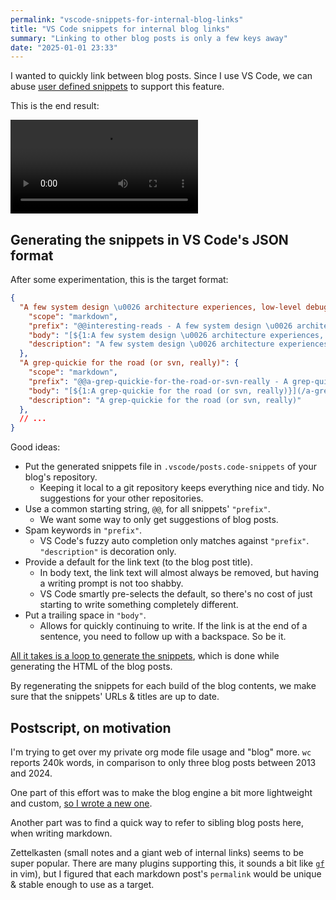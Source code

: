 ```yaml
---
permalink: "vscode-snippets-for-internal-blog-links"
title: "VS Code snippets for internal blog links"
summary: "Linking to other blog posts is only a few keys away"
date: "2025-01-01 23:33"
---
```


I wanted to quickly link between blog posts. Since I use VS Code, we can abuse [user defined snippets](https://code.visualstudio.com/docs/editor/userdefinedsnippets) to support this feature.

This is the end result:

<video controls>
  <source src="https://github.com/user-attachments/assets/02d53ef2-d89e-4afd-a720-9662e25ab230" type="video/mp4" />
</video>

## Generating the snippets in VS Code's JSON format

After some experimentation, this is the target format:

```json
{
  "A few system design \u0026 architecture experiences, low-level debugging stories and post-mortems": {
    "scope": "markdown",
    "prefix": "@@interesting-reads - A few system design \u0026 architecture experiences, low-level debugging stories and post-mortems",
    "body": "[${1:A few system design \u0026 architecture experiences, low-level debugging stories and post-mortems}](/interesting-reads) ",
    "description": "A few system design \u0026 architecture experiences, low-level debugging stories and post-mortems"
  },
  "A grep-quickie for the road (or svn, really)": {
    "scope": "markdown",
    "prefix": "@@a-grep-quickie-for-the-road-or-svn-really - A grep-quickie for the road (or svn, really)",
    "body": "[${1:A grep-quickie for the road (or svn, really)}](/a-grep-quickie-for-the-road-or-svn-really) ",
    "description": "A grep-quickie for the road (or svn, really)"
  },
  // ...
}
```

Good ideas:

- Put the generated snippets file in  `.vscode/posts.code-snippets` of your blog's repository.
  - Keeping it local to a git repository keeps everything nice and tidy. No suggestions for your other repositories.
- Use a common starting string, `@@`, for all snippets' `"prefix"`.
  - We want some way to only get suggestions of blog posts.
- Spam keywords in `"prefix"`.
  - VS Code's fuzzy auto completion only matches against `"prefix"`. `"description"` is decoration only.
- Provide a default for the link text (to the blog post title).
  - In body text, the link text will almost always be removed, but having a writing prompt is not too shabby.
  - VS Code smartly pre-selects the default, so there's no cost of just starting to write something completely different.
- Put a trailing space in `"body"`.
  - Allows for quickly continuing to write. If the link is at the end of a sentence, you need to follow up with a backspace. So be it.

[All it takes is a loop to generate the snippets](https://github.com/chelmertz/chelmertz.github.io/commit/9bf5b41ccba352ed91450316b638d2f6a3bda6b9#diff-94984348a77639388f82ce61d30baf29dd5177f404e5a7a22dc3e2945d9ec5e2R360-R382), which is done while generating the HTML of the blog posts.

By regenerating the snippets for each build of the blog contents, we make sure
that the snippets' URLs & titles are up to date.

## Postscript, on motivation

I'm trying to get over my private org mode file usage and "blog" more.  `wc`
reports 240k words, in comparison to only three blog posts between 2013 and
2024.

One part of this effort was to make the blog engine a bit more lightweight and
custom, [so I wrote a new one](/replacing-Jekyll-with-go).

Another part was to find a quick way to refer to sibling blog posts here, when
writing markdown.

Zettelkasten (small notes and a giant web of internal links) seems to be super
popular. There are many plugins supporting this, it sounds a bit like
[`gf`](https://vimdoc.sourceforge.net/htmldoc/editing.html#gf) in vim), but I
figured that each markdown post's `permalink` would be unique & stable enough to
use as a target.





